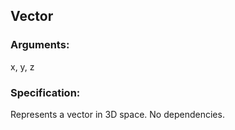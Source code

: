 ## Vector
### Arguments: 
x, y, z
### Specification: 
Represents a vector in 3D space. No dependencies.
